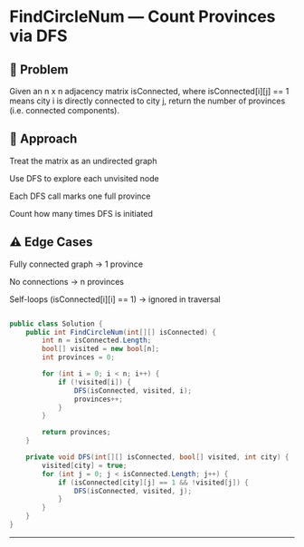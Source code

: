 # FindCircleNum — Count Provinces via DFS

## 📌 Problem
Given an n x n adjacency matrix isConnected, where isConnected[i][j] == 1 means city i is directly connected to city j, return the number of provinces (i.e. connected components).

## 🧠 Approach
Treat the matrix as an undirected graph

Use DFS to explore each unvisited node

Each DFS call marks one full province

Count how many times DFS is initiated

## ⚠️ Edge Cases
Fully connected graph → 1 province

No connections → n provinces

Self-loops (isConnected[i][i] == 1) → ignored in traversal

```csharp

public class Solution {
    public int FindCircleNum(int[][] isConnected) {
        int n = isConnected.Length;
        bool[] visited = new bool[n];
        int provinces = 0;

        for (int i = 0; i < n; i++) {
            if (!visited[i]) {
                DFS(isConnected, visited, i);
                provinces++;
            }
        }

        return provinces;
    }

    private void DFS(int[][] isConnected, bool[] visited, int city) {
        visited[city] = true;
        for (int j = 0; j < isConnected.Length; j++) {
            if (isConnected[city][j] == 1 && !visited[j]) {
                DFS(isConnected, visited, j);
            }
        }
    }
}
 ```

---
